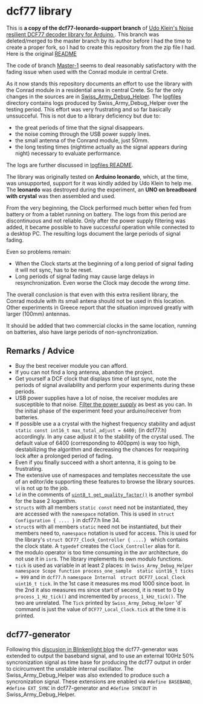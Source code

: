 # dcf77 library
This is **a copy of the dcf77-leonardo-support branch** of [Udo Klein's Noise resilient DCF77 decoder library for Arduino ](https://github.com/udoklein/dcf77). This branch was deleted/merged to the master branch by its author before I had the time to create a proper fork, so I had to create this repository from the zip file I had. Here is the original [README](https://github.com/nameoftherose/dcf77-leonardo_support/blob/master/README_original.md)

The code of branch [Master-1](https://github.com/nameoftherose/dcf77-leonardo_support/tree/master-1) seems to deal reasonably  satisfactory with the fading issue when used with the Conrad module in central Crete.

As it now stands this repository documents an effort to use the library with the Conrad module in a residential area in central Crete. So far the only changes in the sources are in [Swiss_Army_Debug_Helper](https://github.com/nameoftherose/dcf77-leonardo_support/tree/master/examples/Swiss_Army_Debug_Helper). The [logfiles](https://github.com/nameoftherose/dcf77-leonardo_support/tree/master/logfiles) directory contains logs produced by Swiss_Army_Debug_Helper over the testing period.
This effort was very frustrating and so far basically unssucceful. This is not due to a library deficiency but due to:
- the great periods of time that the signal disappears.
- the noise coming through the USB power supply lines.  
- the small antenna of the Conrand module, just 50mm.
- the long testing times (nightime actually as the signal appears during night) necessary to evaluate performance. 

The logs are further discussed in [logfiles README](https://github.com/nameoftherose/dcf77-leonardo_support/blob/master/logfiles/README.md).

The library was originally tested on **Arduino leonardo**, which, at the time, was unsupported, support for it was kindly added by Udo Klein to help me. The **leonardo** was destroyed during the experiment, an **UNO on breadboard with crystal** was then assembled and used.

From the very beginning, the Clock performed much better when fed from battery or from a tablet  running on battery. The logs from this period are discontinuous and not reliable. Only after the power supply filtering was added, it became possible to have successful operation while connected to a desktop PC. The resulting logs document the large periods of signal fading.

Even so problems remain:
- When the Clock starts at the beginning of a long period of signal fading it will not sync, has to be reset.
- Long periods of signal fading may cause large delays in resynchronization. Even worse the Clock may decode the _wrong time_.

The overall conclusion is that even with this extra resilient library, the Conrad module with its small antena should not be used in this location. Other experiments in Greece report that the situation improved greatly with larger (100mm) antennas.

It should be added that two commercial clocks in the same location, running on batteries, also have large periods of non-synchronization. 
## Remarks / Advice
- Buy the best receiver module you can afford.
- If you can not find a long antenna, abandon the project.
- Get yourself a DCF clock that displays time of last sync, note the periods of signal availability and perform your experiments during these periods.
- USB power supplies have a lot of noise, the receiver modules are susceptible to that noise. [Filter the power supply](http://andybrown.me.uk/2015/07/24/usb-filtering/) as best as you can. In the initial phase of the experiment feed your arduino/receiver from batteries.
- If possible use a a crystal with the highest frequency stability and adjust `static const int16_t max_total_adjust = 6400;` (in dcf77.h) accordingly. In any case adjust it to the stability of the crystal used. The default value of 6400 (corresponding to 400ppm) is way too high, destabilizing the algorithm and decreasing the chances for reaquiring lock after a prolonged period of fading.
- Even if you finally succeed with a short antenna, it is going to be frustrating.
- The extensive use of namespaces and templates neccessitate the use of an editor/ide supporting these features to browse the library sources. vi is not up to the job.
- `ld` in the comments of [`uint8_t get_quality_factor()`](https://github.com/nameoftherose/dcf77-leonardo_support/blob/0c9fada7f3d207990ec2a5bd2479f801531cd2fa/dcf77.h#L613) is another symbol for the base 2 logarithm.
- `structs` with all members `static const` need not be instantiated, they are accessed with the `namespace` notation. This is used in `struct Configuration { .... }` in dcf77.h line 34.
- `struct`s with all members `static` need not be instantiated, but their members need to, `namespace` notation is used for access. This is used for the library's `struct DCF77_Clock_Controller { ....} ` which contains the clock state. A `typedef` creates the `Clock_Controller` alias for it.
- the modulo operator is too time consuming in the avr architecture, do not use it in `isr`s. The library implements its own modulo functions. 
- `tick` is used as variable in at least 2 places: in `Swiss_Army_Debug_Helper namespace Scope function process_one_sample  static uint16_t ticks = 999` and in `dcf77.h` `namespace Internal` ` struct DCF77_Local_Clock  uint16_t tick`. In the 1st case it measures ms mod 1000 since boot. In the 2nd it also measures ms since start of second, it is reset to 0 by `process_1_Hz_tick()` and incremented by `process_1_kHz_tick()`. The two are unrelated. The `Tick` printed by `Swiss_Army_Debug_Helper` 'd' command is just the value of `DCF77_Local_Clock.tick` at the time it is printed.

## dcf77-generator

Following this [discusion in Blinkenlight blog](https://blog.blinkenlight.net/2015/10/01/improving-quality/#comment-56065) the dcf77-generator was extended to output the baseband signal, and to use an external 100Hz 50% syncronization signal as time base for producing the dcf77 output in order to cicircumvent the unstable internal oscillator. The Swiss_Army_Debug_Helper was also extended to produce such a syncronization signal.
These extensions are enabled via `#define BASEBAND`, `#define EXT_SYNC` in dcf77-generator and `#define SYNCOUT` in Swiss_Army_Debug_Helper.
